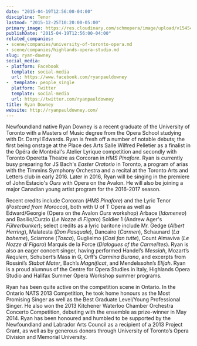 ```yaml
---
date: "2015-04-19T12:56:00-04:00"
discipline: Tenor
lastmod: "2015-12-25T10:20:00-05:00"
primary_image: https://res.cloudinary.com/schmopera/image/upload/v1545409169/media/webhook-uploads/1429462436305/rpdhs-2.jpg.jpg
publishDate: "2015-04-19T12:56:00-04:00"
related_companies:
- scene/companies/university-of-toronto-opera.md
- scene/companies/highlands-opera-studio.md
slug: ryan-downey
social_media:
- platform: Facebook
  template: social-media
  url: https://www.facebook.com/ryanpauldowney
- _template: people_single
  platform: Twitter
  template: social-media
  url: https://twitter.com/ryanpauldowney
title: Ryan Downey
website: http://ryanpauldowney.com/
---
```


Newfoundland native Ryan Downey is a recent graduate of the University of Toronto with a Masters of Music degree from the Opera School studying with Dr. Darryl Edwards. Ryan is fresh off a number of notable debuts; the first being onstage at the Place des Arts Salle Wilfred Pelletier as a finalist in the Opéra de Montréal's Atelier Lyrique competition and secondly with Toronto Operetta Theatre as Corcoran in *HMS Pinafore*. Ryan is currently busy preparing for JS Bach's *Easter Oratorio* in Toronto, a program of arias with the Timmins Symphony Orchestra and a recital at the Toronto Arts and Letters club in early 2016. Later in 2016, Ryan will be singing in the premiere of John Estacio's *Ours* with Opera on the Avalon. He will also be joining a major Canadian young artist program for the 2016-2017 season.

Recent credits include Corcoran (*HMS Pinafore*) and the Lyric Tenor (*Postcard from Morocco*), both with U of T Opera as well as Edward/Georgie (Opera on the Avalon *Ours* workshop) Arbace (*Idomeneo*) and Basilio/Curzio (*Le Nozze di Figaro*) Soldier 1 (Andrew Ager's *Führerbunker*); select credits as a lyric baritone include Mr. Gedge (*Albert Herring*), Malatesta (*Don Pasquale*), Dancairo (*Carmen*), Schaunard (*La boheme*), Sciarrone (*Tosca*), Guglielmo (*Così fan tutte*), Count Almaviva (*Le Nozze di Figaro*) Marquis de la Force (*Dialogues of the Carmelites*). Ryan is also an eager concert singer, having performed Handel’s *Messiah*, Mozart’s *Requiem*, Schubert’s Mass in G, Orff’s *Carmina Burana*, and excerpts from Rossini’s *Stabat Mater*, Bach’s *Magnificat*, and Mendelssohn’s *Elijah*. Ryan is a proud alumnus of the Centre for Opera Studies in Italy, Highlands Opera Studio and Halifax Summer Opera Workshop summer programs. 

Ryan has been quite active on the competition scene in Ontario. In the Ontario NATS 2013 Competition, he took home honours as the Most Promising Singer as well as the Best Graduate Level/Young Professional Singer. He also won the 2013 Kitchener Waterloo Chamber Orchestra Concerto Competition, debuting with the ensemble as prize-winner in May 2014. Ryan has been honoured and humbled to be supported by the Newfoundland and Labrador Arts Council as a recipient of a 2013 Project Grant, as well as by generous donors through University of Toronto’s Opera Division and Memorial University.
